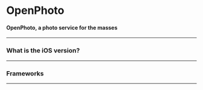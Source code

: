 OpenPhoto
=======================
#### OpenPhoto, a photo service for the masses

----------------------------------------
### What is the iOS version?

----------------------------------------

### Frameworks

----------------------------------------


